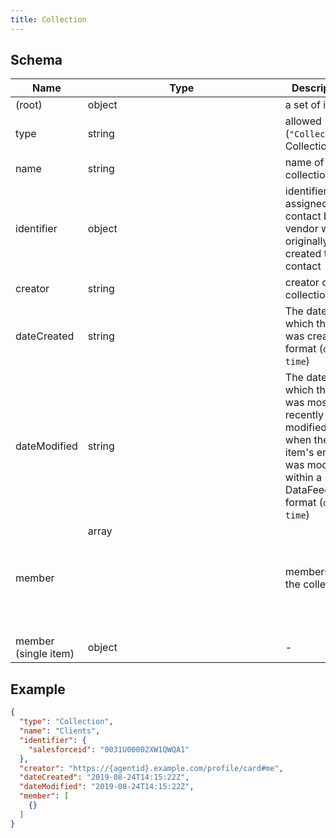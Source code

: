 ```yaml
---
title: Collection
---
```

## Schema

| Name | Type | Description |
|---|---|---|
| (root) | object | a set of items. |
| type | string | allowed (`"Collection"`) Collection |
| name | string | name of the collection |
| identifier | object | identifier assigned to a contact by the vendor who originally created the contact |
| creator | string | creator of the collection |
| dateCreated | string | The date on which the item was created. format (`date-time`) |
| dateModified | string | The date on which the item was most recently modified or when the item's entry was modified within a DataFeed. format (`date-time`) |
| member | array<object> | members of the collection |
| member (single item) | object | - |

## Example



```json
{
  "type": "Collection",
  "name": "Clients",
  "identifier": {
    "salesforceid": "0031U00002XW1QWQA1"
  },
  "creator": "https://{agentid}.example.com/profile/card#me",
  "dateCreated": "2019-08-24T14:15:22Z",
  "dateModified": "2019-08-24T14:15:22Z",
  "member": [
    {}
  ]
}
```
